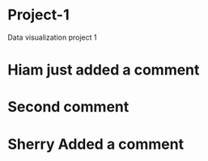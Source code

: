 # Project-1
Data visualization  project 1
# Hiam just added a comment
# Second comment
# Sherry Added a comment

